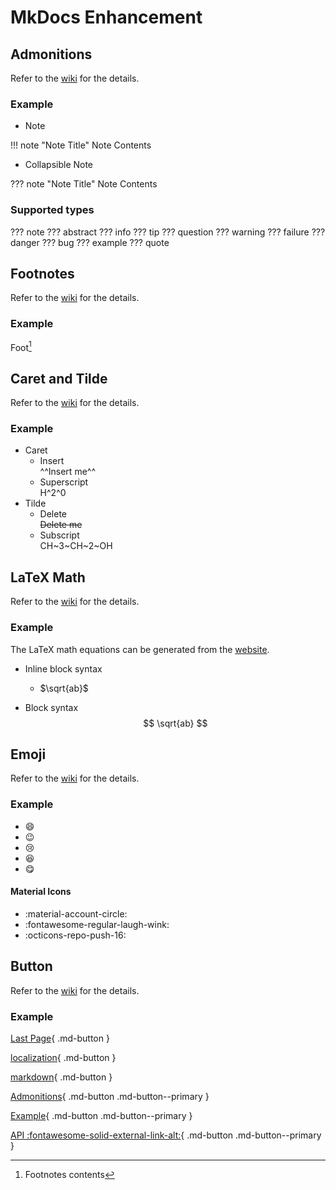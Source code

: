 # MkDocs Enhancement

## Admonitions
Refer to the [wiki](https://squidfunk.github.io/mkdocs-material/reference/admonitions/#admonition-icons) for the details.

### Example
* Note

!!! note "Note Title"
    Note Contents

* Collapsible Note

??? note "Note Title"
    Note Contents

### Supported types
??? note
??? abstract
??? info
??? tip
??? question
??? warning
??? failure
??? danger
??? bug
??? example
??? quote

## Footnotes
Refer to the [wiki](https://squidfunk.github.io/mkdocs-material/reference/footnotes/) for the details.

### Example
Foot[^1]
[^1]:
    Footnotes contents

## Caret and Tilde
Refer to the [wiki](https://squidfunk.github.io/mkdocs-material/setup/extensions/python-markdown-extensions/#caret-mark-tilde) for the details.

### Example
* Caret
    * Insert<br>
        ^^Insert me^^
    * Superscript<br>
        H^2^0
* Tilde
    * Delete<br>
        ~~Delete me~~
    * Subscript<br>
        CH~3~CH~2~OH

## LaTeX Math
Refer to the [wiki](https://squidfunk.github.io/mkdocs-material/reference/mathjax/#configuration) for the details.

### Example
The LaTeX math equations can be generated from the [website](https://md-math.netlify.app/).

* Inline block syntax
    * $\sqrt{ab}$

* Block syntax
$$
\sqrt{ab}
$$

## Emoji
Refer to the [wiki](https://squidfunk.github.io/mkdocs-material/reference/icons-emojis/) for the details.

### Example
* :smile:
* :wink:
* :cry:
* :laughing:
* :yum:

#### Material Icons
* :material-account-circle:
* :fontawesome-regular-laugh-wink:
* :octicons-repo-push-16:

## Button
Refer to the [wiki](https://squidfunk.github.io/mkdocs-material/reference/buttons/) for the details.

### Example
[Last Page](../){ .md-button }

[localization](../localization){ .md-button }

[markdown](../markdown){ .md-button }

[Admonitions](#admonitions){ .md-button .md-button--primary }

[Example](#example){ .md-button .md-button--primary }

[API :fontawesome-solid-external-link-alt:](#){ .md-button .md-button--primary }
